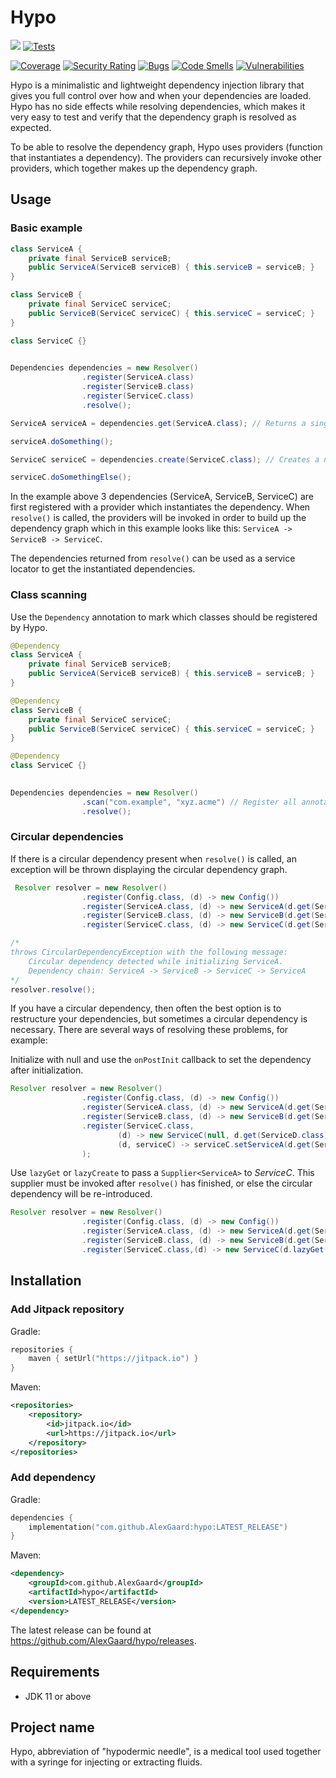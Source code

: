# Hypo

[![](https://jitpack.io/v/AlexGaard/hypo.svg)](https://jitpack.io/#AlexGaard/hypo) [![Tests](https://github.com/AlexGaard/hypo/actions/workflows/test.yml/badge.svg?branch=main)](https://github.com/AlexGaard/hypo/actions/workflows/test.yml)

[![Coverage](https://sonarcloud.io/api/project_badges/measure?project=hypo&metric=coverage)](https://sonarcloud.io/summary/new_code?id=hypo) [![Security Rating](https://sonarcloud.io/api/project_badges/measure?project=hypo&metric=security_rating)](https://sonarcloud.io/summary/new_code?id=hypo) [![Bugs](https://sonarcloud.io/api/project_badges/measure?project=hypo&metric=bugs)](https://sonarcloud.io/summary/new_code?id=hypo) [![Code Smells](https://sonarcloud.io/api/project_badges/measure?project=hypo&metric=code_smells)](https://sonarcloud.io/summary/new_code?id=hypo) [![Vulnerabilities](https://sonarcloud.io/api/project_badges/measure?project=hypo&metric=vulnerabilities)](https://sonarcloud.io/summary/new_code?id=hypo)

Hypo is a minimalistic and lightweight dependency injection library that gives you full control over how and when your dependencies are loaded.
Hypo has no side effects while resolving dependencies, which makes it very easy to test and verify that the dependency graph is resolved as expected.

To be able to resolve the dependency graph, Hypo uses providers (function that instantiates a dependency).
The providers can recursively invoke other providers, which together makes up the dependency graph.


## Usage

### Basic example

```java
class ServiceA {
    private final ServiceB serviceB;
    public ServiceA(ServiceB serviceB) { this.serviceB = serviceB; }
}

class ServiceB {
    private final ServiceC serviceC;
    public ServiceB(ServiceC serviceC) { this.serviceC = serviceC; }
}

class ServiceC {}
    

Dependencies dependencies = new Resolver()
                .register(ServiceA.class)
                .register(ServiceB.class)
                .register(ServiceC.class)
                .resolve();

ServiceA serviceA = dependencies.get(ServiceA.class); // Returns a singleton of ServiceA

serviceA.doSomething();

ServiceC serviceC = dependencies.create(ServiceC.class); // Creates a new instance of ServiceC

serviceC.doSomethingElse();
```

In the example above 3 dependencies (ServiceA, ServiceB, ServiceC) are first registered with a provider which instantiates the dependency.
When `resolve()` is called, the providers will be invoked in order to build up the dependency graph which in this example looks like this: `ServiceA -> ServiceB -> ServiceC`.

The dependencies returned from `resolve()` can be used as a service locator to get the instantiated dependencies.

### Class scanning
Use the `Dependency` annotation to mark which classes should be registered by Hypo. 

```java
@Dependency
class ServiceA {
    private final ServiceB serviceB;
    public ServiceA(ServiceB serviceB) { this.serviceB = serviceB; }
}

@Dependency
class ServiceB {
    private final ServiceC serviceC;
    public ServiceB(ServiceC serviceC) { this.serviceC = serviceC; }
}

@Dependency
class ServiceC {}
    

Dependencies dependencies = new Resolver()
                .scan("com.example", "xyz.acme") // Register all annotated classes under these paths
                .resolve();
```

### Circular dependencies

If there is a circular dependency present when `resolve()` is called, an exception will be thrown displaying the circular dependency graph.

```java
 Resolver resolver = new Resolver()
                .register(Config.class, (d) -> new Config())
                .register(ServiceA.class, (d) -> new ServiceA(d.get(ServiceB.class)))
                .register(ServiceB.class, (d) -> new ServiceB(d.get(ServiceC.class)))
                .register(ServiceC.class, (d) -> new ServiceC(d.get(ServiceA.class), d.get(ServiceD.class), d.get(Config.class)));

/*
throws CircularDependencyException with the following message:
    Circular dependency detected while initializing ServiceA.
    Dependency chain: ServiceA -> ServiceB -> ServiceC -> ServiceA
*/
resolver.resolve();
```

If you have a circular dependency, then often the best option is to restructure your dependencies, but sometimes a circular dependency is necessary.
There are several ways of resolving these problems, for example:

Initialize with null and use the `onPostInit` callback to set the dependency after initialization.

```java
Resolver resolver = new Resolver()
                .register(Config.class, (d) -> new Config())
                .register(ServiceA.class, (d) -> new ServiceA(d.get(ServiceB.class)))
                .register(ServiceB.class, (d) -> new ServiceB(d.get(ServiceC.class)))
                .register(ServiceC.class,
                        (d) -> new ServiceC(null, d.get(ServiceD.class), d.get(Config.class)),
                        (d, serviceC) -> serviceC.setServiceA(d.get(ServiceA.class))
                );
```

Use `lazyGet` or `lazyCreate` to pass a ```Supplier<ServiceA>``` to *ServiceC*. This supplier must be invoked after `resolve()` has finished,
or else the circular dependency will be re-introduced.

```java
Resolver resolver = new Resolver()
                .register(Config.class, (d) -> new Config())
                .register(ServiceA.class, (d) -> new ServiceA(d.get(ServiceB.class)))
                .register(ServiceB.class, (d) -> new ServiceB(d.get(ServiceC.class)))
                .register(ServiceC.class,(d) -> new ServiceC(d.lazyGet(ServiceA.class), d.get(ServiceD.class), d.get(Config.class)));
```

## Installation

### Add Jitpack repository

Gradle:
```kotlin
repositories {
	maven { setUrl("https://jitpack.io") }
}
```

Maven:
```xml
<repositories>
    <repository>
        <id>jitpack.io</id>
        <url>https://jitpack.io</url>
    </repository>
</repositories>
```

### Add dependency
Gradle:
```kotlin
dependencies {
	implementation("com.github.AlexGaard:hypo:LATEST_RELEASE")
}
```

Maven:
```xml
<dependency>
    <groupId>com.github.AlexGaard</groupId>
    <artifactId>hypo</artifactId>
    <version>LATEST_RELEASE</version>
</dependency>
```

The latest release can be found at https://github.com/AlexGaard/hypo/releases.

## Requirements

* JDK 11 or above


## Project name

Hypo, abbreviation of "hypodermic needle", is a medical tool used together with a syringe for injecting or extracting fluids.

